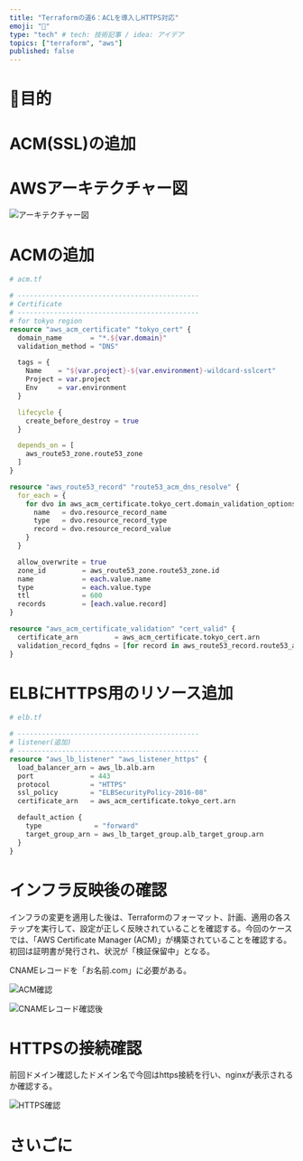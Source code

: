 ```yaml
---
title: "Terraformの道6：ACLを導入しHTTPS対応"
emoji: "📜"
type: "tech" # tech: 技術記事 / idea: アイデア
topics: ["terraform", "aws"]
published: false
---
```


# 🎯目的

# ACM(SSL)の追加



# AWSアーキテクチャー図


![アーキテクチャー図](https://storage.googleapis.com/zenn-user-upload/7c729ab78617-20240114.png)

# ACMの追加

```tf
# acm.tf

# ---------------------------------------------
# Certificate
# ---------------------------------------------
# for tokyo region
resource "aws_acm_certificate" "tokyo_cert" {
  domain_name       = "*.${var.domain}"
  validation_method = "DNS"

  tags = {
    Name    = "${var.project}-${var.environment}-wildcard-sslcert"
    Project = var.project
    Env     = var.environment
  }

  lifecycle {
    create_before_destroy = true
  }

  depends_on = [
    aws_route53_zone.route53_zone
  ]
}

resource "aws_route53_record" "route53_acm_dns_resolve" {
  for_each = {
    for dvo in aws_acm_certificate.tokyo_cert.domain_validation_options : dvo.domain_name => {
      name   = dvo.resource_record_name
      type   = dvo.resource_record_type
      record = dvo.resource_record_value
    }
  }

  allow_overwrite = true
  zone_id         = aws_route53_zone.route53_zone.id
  name            = each.value.name
  type            = each.value.type
  ttl             = 600
  records         = [each.value.record]
}

resource "aws_acm_certificate_validation" "cert_valid" {
  certificate_arn         = aws_acm_certificate.tokyo_cert.arn
  validation_record_fqdns = [for record in aws_route53_record.route53_acm_dns_resolve : record.fqdn]
}
```

# ELBにHTTPS用のリソース追加

```tf
# elb.tf

# ---------------------------------------------
# listener(追加)
# ---------------------------------------------
resource "aws_lb_listener" "aws_listener_https" {
  load_balancer_arn = aws_lb.alb.arn
  port              = 443
  protocol          = "HTTPS"
  ssl_policy        = "ELBSecurityPolicy-2016-08"
  certificate_arn   = aws_acm_certificate.tokyo_cert.arn

  default_action {
    type             = "forward"
    target_group_arn = aws_lb_target_group.alb_target_group.arn
  }
}
```

# インフラ反映後の確認

インフラの変更を適用した後は、Terraformのフォーマット、計画、適用の各ステップを実行して、設定が正しく反映されていることを確認する。今回のケースでは、「AWS Certificate Manager (ACM)」が構築されていることを確認する。
初回は証明書が発行され、状況が「検証保留中」となる。

CNAMEレコードを「お名前.com」に必要がある。

![ACM確認](https://storage.googleapis.com/zenn-user-upload/9fd0adcd8c87-20240114.png)

![CNAMEレコード確認後](https://storage.googleapis.com/zenn-user-upload/043f096f8948-20240114.png)

# HTTPSの接続確認

前回ドメイン確認したドメイン名で今回はhttps接続を行い、nginxが表示されるか確認する。

![HTTPS確認](https://storage.googleapis.com/zenn-user-upload/f36185c0dced-20240114.png)

# さいごに